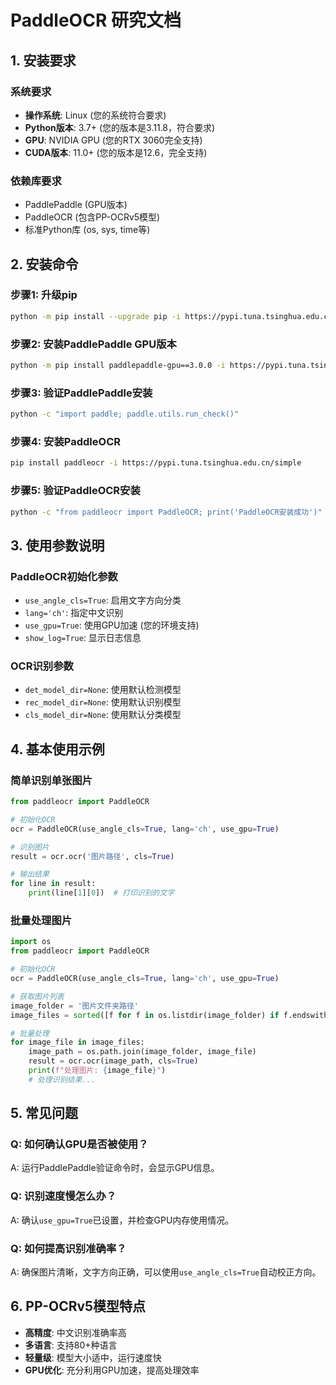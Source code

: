 # PaddleOCR 研究文档

## 1. 安装要求

### 系统要求
- **操作系统**: Linux (您的系统符合要求)
- **Python版本**: 3.7+ (您的版本是3.11.8，符合要求)
- **GPU**: NVIDIA GPU (您的RTX 3060完全支持)
- **CUDA版本**: 11.0+ (您的版本是12.6，完全支持)

### 依赖库要求
- PaddlePaddle (GPU版本)
- PaddleOCR (包含PP-OCRv5模型)
- 标准Python库 (os, sys, time等)

## 2. 安装命令

### 步骤1: 升级pip
```bash
python -m pip install --upgrade pip -i https://pypi.tuna.tsinghua.edu.cn/simple
```

### 步骤2: 安装PaddlePaddle GPU版本
```bash
python -m pip install paddlepaddle-gpu==3.0.0 -i https://pypi.tuna.tsinghua.edu.cn/simple
```

### 步骤3: 验证PaddlePaddle安装
```bash
python -c "import paddle; paddle.utils.run_check()"
```

### 步骤4: 安装PaddleOCR
```bash
pip install paddleocr -i https://pypi.tuna.tsinghua.edu.cn/simple
```

### 步骤5: 验证PaddleOCR安装
```bash
python -c "from paddleocr import PaddleOCR; print('PaddleOCR安装成功')"
```

## 3. 使用参数说明

### PaddleOCR初始化参数
- `use_angle_cls=True`: 启用文字方向分类
- `lang='ch'`: 指定中文识别
- `use_gpu=True`: 使用GPU加速 (您的环境支持)
- `show_log=True`: 显示日志信息

### OCR识别参数
- `det_model_dir=None`: 使用默认检测模型
- `rec_model_dir=None`: 使用默认识别模型
- `cls_model_dir=None`: 使用默认分类模型

## 4. 基本使用示例

### 简单识别单张图片
```python
from paddleocr import PaddleOCR

# 初始化OCR
ocr = PaddleOCR(use_angle_cls=True, lang='ch', use_gpu=True)

# 识别图片
result = ocr.ocr('图片路径', cls=True)

# 输出结果
for line in result:
    print(line[1][0])  # 打印识别的文字
```

### 批量处理图片
```python
import os
from paddleocr import PaddleOCR

# 初始化OCR
ocr = PaddleOCR(use_angle_cls=True, lang='ch', use_gpu=True)

# 获取图片列表
image_folder = '图片文件夹路径'
image_files = sorted([f for f in os.listdir(image_folder) if f.endswith('.png')])

# 批量处理
for image_file in image_files:
    image_path = os.path.join(image_folder, image_file)
    result = ocr.ocr(image_path, cls=True)
    print(f"处理图片: {image_file}")
    # 处理识别结果...
```

## 5. 常见问题

### Q: 如何确认GPU是否被使用？
A: 运行PaddlePaddle验证命令时，会显示GPU信息。

### Q: 识别速度慢怎么办？
A: 确认`use_gpu=True`已设置，并检查GPU内存使用情况。

### Q: 如何提高识别准确率？
A: 确保图片清晰，文字方向正确，可以使用`use_angle_cls=True`自动校正方向。

## 6. PP-OCRv5模型特点

- **高精度**: 中文识别准确率高
- **多语言**: 支持80+种语言
- **轻量级**: 模型大小适中，运行速度快
- **GPU优化**: 充分利用GPU加速，提高处理效率